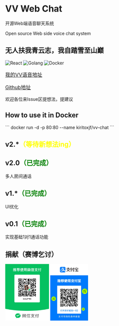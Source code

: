 <h1>VV Web Chat</h1>
<div>开源Web端语音聊天系统</div>
<p>Open source Web side voice chat system</p>
<p align="center"><h2>无人扶我青云志，我自踏雪至山巅</h2></p>
<p>
  <img src="https://img.shields.io/badge/前端-React-12507b.svg" alt="React">
  <img src="https://img.shields.io/badge/后端-Golang-12507b.svg" alt="Golang">
  <img src="https://img.shields.io/badge/部署-Docker-12507b.svg" alt="Docker">
</p>
<p style="font-size: 16px;"><a href="https://chat.verivista.cn" name="link">我的VV语音地址</a></p>
<p style="font-size: 16px;"><a href="https://github.com/kiritoxjf/VV-Web-Chat" name="link">Github地址</a></p>
<bold>欢迎各位来Issue区提想法，提建议</bold>
<h2>How to use it in Docker</h2>
```
docker run -d -p 80:80 --name <CONTAINER_NAME> kiritoxjf/vv-chat
```
<h2>v2.*<span style="color: yellow">（等待新想法ing）</span></h2>
<h2>v2.0<span style="color: green">（已完成）</span></h2>
<p>多人房间通话</p>
<h2>v1.*<span style="color: green">（已完成）</span></h2>
<p>UI优化</p>
<h2>v0.1<span style="color: green">（已完成）</span></h2>
<p>实现基础1对1通话功能</p>

<h2>捐献（赛博乞讨）</h2>
<p>
<img src="https://github.com/kiritoxjf/VV-Web-Chat/blob/main/pay/wx.jpg?raw=true" alt="WeChat" height="180"/>
<img src="https://github.com/kiritoxjf/VV-Web-Chat/blob/main/pay/zfb.jpg?raw=true" alt="AliPay" height="180"/>
<p>
